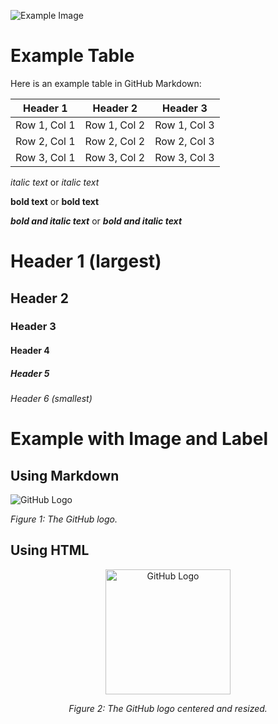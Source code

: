 ![Example Image](https://www.baywa.com/webfiles/1717672156793/images/BayWa_Wortmarke_gruen.svg)
# Example Table

Here is an example table in GitHub Markdown:

| Header 1 | Header 2 | Header 3 |
|----------|----------|----------|
| Row 1, Col 1 | Row 1, Col 2 | Row 1, Col 3 |
| Row 2, Col 1 | Row 2, Col 2 | Row 2, Col 3 |
| Row 3, Col 1 | Row 3, Col 2 | Row 3, Col 3 |


*italic text* or _italic text_


**bold text** or __bold text__

***bold and italic text*** or ___bold and italic text___

# Header 1 (largest)

## Header 2

### Header 3

#### Header 4

##### Header 5

###### Header 6 (smallest)

# Example with Image and Label

## Using Markdown

![GitHub Logo](https://github.githubassets.com/images/modules/logos_page/GitHub-Mark.png)

*Figure 1: The GitHub logo.*

## Using HTML

<p align="center">
  <img src="https://github.githubassets.com/images/modules/logos_page/GitHub-Mark.png" alt="GitHub Logo" width="200"/>
</p>
<p align="center"><i>Figure 2: The GitHub logo centered and resized.</i></p>

